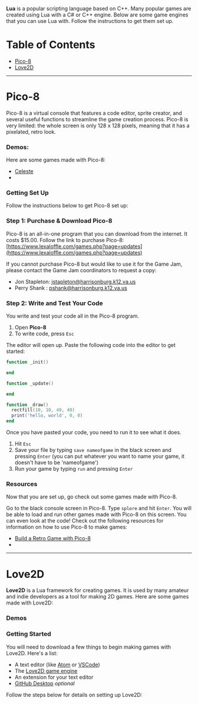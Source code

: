 **Lua** is a popular scripting language based on C++. Many popular games are created using Lua with a C# or C++ engine. Below are some game engines that you can use Lua with. Follow the instructions to get them set up.

# Table of Contents

* [Pico-8](#pico-8)
* [Love2D](#love2d)

----

# Pico-8

Pico-8 is a virtual console that features a code editor, sprite creator, and several useful functions to streamline the game creation process. Pico-8 is very limited: the whole screen is only 128 x 128 pixels, meaning that it has a pixelated, retro look. 

### Demos:

Here are some games made with Pico-8:

* [Celeste]()
* 

### Getting Set Up

Follow the instructions below to get Pico-8 set up:

### Step 1: Purchase & Download Pico-8

Pico-8 is an all-in-one program that you can download from the internet. It costs $15.00. Follow the link to purchase Pico-8: [https://www.lexaloffle.com/games.php?page=updates](https://www.lexaloffle.com/games.php?page=updates)

If you cannot purchase Pico-8 but would like to use it for the Game Jam, please contact the Game Jam coordinators to request a copy: 

* Jon Stapleton: [jstapleton@harrisonburg.k12.va.us]()
* Perry Shank : [pshank@harrisonburg.k12.va.us]()

### Step 2: Write and Test Your Code

You write and test your code all in the Pico-8 program.

1. Open **Pico-8**
2. To write code, press `Esc`

The editor will open up. Paste the following code into the editor to get started:

```lua
function _init()

end

function _update()

end

function _draw()
  rectfill(10, 10, 40, 40)
  print('hello, world', 0, 0)
end
```

Once you have pasted your code, you need to run it to see what it does.

1. Hit `Esc`
2. Save your file by typing `save nameofgame` in the black screen and pressing `Enter` (you can put whatever you want to name your game, it doesn't have to be 'nameofgame')
3. Run your game by typing `run` and pressing `Enter`

### Resources

Now that you are set up, go check out some games made with Pico-8. 

Go to the black console screen in Pico-8. Type `splore` and hit `Enter`. You will be able to load and run other games made with Pico-8 on this screen. You can even look at the code! Check out the following resources for information on how to use Pico-8 to make games:

* [Build a Retro Game with Pico-8](https://thenewstack.io/retro-game-pico-8-basics/)
* 

----

# Love2D

**Love2D** is a Lua framework for creating games. It is used by many amateur and indie developers as a tool for making 2D games. Here are some games made with Love2D:

### Demos

### Getting Started

You will need to download a few things to begin making games with Love2D. Here's a list:

* A text editor (like [Atom]() or [VSCode]())
* The [Love2D game engine]()
* An extension for your text editor
* [GitHub Desktop]() *optional*

Follow the steps below for details on setting up Love2D:

